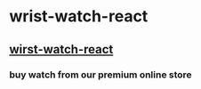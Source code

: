 # wrist-watch-react

## [wirst-watch-react](https://stunning-meringue-5e330c.netlify.app/)

### buy watch from our premium online store